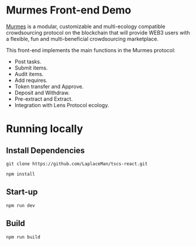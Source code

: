 # Murmes Front-end Demo

[Murmes](https://murmes.gitbook.io/murmes-protocol/) is a modular, customizable and multi-ecology compatible crowdsourcing protocol on the blockchain that will provide WEB3 users with a flexible, fun and multi-beneficial crowdsourcing marketplace.

This front-end implements the main functions in the Murmes protocol:

- Post tasks.
- Submit items.
- Audit items.
- Add requires.
- Token transfer and Approve.
- Deposit and Withdraw.
- Pre-extract and Extract.
- Integration with Lens Protocol ecology.

# Running locally

## Install Dependencies

`git clone https://github.com/LaplaceMan/tscs-react.git`

`npm install`

## Start-up

`npm run dev`

## Build

`npm run build`
